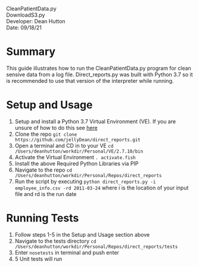 CleanPatientData.py <br /> 
DownloadS3.py <br /> 
Developer: Dean Hutton<br /> 
Date: 09/18/21

# Summary
This guide illustrates how to run the CleanPatientData.py program for clean sensive data from a log file.
Direct_reports.py was built with Python 3.7 so it is recommended to use that version of the interpreter 
while running.

# Setup and Usage
1. Setup and install a Python 3.7 Virtual Environment (VE). If you are unsure of how to do this see [here](http://www.pythonforbeginners.com/basics/how-to-use-python-virtualenv) 
2. Clone the repo ```git clone https://github.com/jellyDean/direct_reports.git ```
3. Open a terminal and CD in to your VE ``` cd /Users/deanhutton/workdir/Personal/VE/2.7.10/bin ```  
4. Activate the Virtual Environment ``` . activate.fish ```
5. Install the above Required Python Libraries via PIP
6. Navigate to the repo ``` cd /Users/deanhutton/workdir/Personal/Repos/direct_reports ```
7. Run the script by executing ``` python direct_reports.py -i employee_info.csv -rd 2011-03-24 ``` where ­i is the location of your input file and ­rd is the run date


# Running Tests
1. Follow steps 1-5 in the Setup and Usage section above
2. Navigate to the tests directory ``` cd /Users/deanhutton/workdir/Personal/Repos/direct_reports/tests ```
3. Enter ``` nosetests ``` in terminal and push enter
4. 5 Unit tests will run